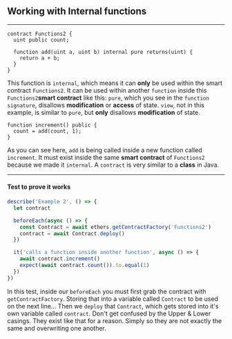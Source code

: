 ## Working with Internal functions

---

```solidity
contract Functions2 {
  uint public count;

  function add(uint a, uint b) internal pure returns(uint) {
    return a + b;
  }
}
```

This function is `internal`, which means it can **only** be used within the smart contract `Functions2`.
It can be used within another `function` inside this `Functions2`**smart contract** like this:
`pure`, which you see in the `function signature`, disallows **modification** or **access** of state.
`view`, not in this example, is similar to `pure`, but **only** disallows **modification** of state.

```solidity
function increment() public {
  count = add(count, 1);
}
```

As you can see here, `add` is being called inside a new function called `increment`.
It must exist inside the same **smart contract** of `Functions2` because we made it `internal`.
A `contract` is very similar to a **class** in Java.

---

#### Test to prove it works

```javascript
describe('Example 2', () => {
  let contract

  beforeEach(async () => {
    const Contract = await ethers.getContractFactory('Functions2')
    contract = await Contract.deploy()
  })

  it('calls a function inside another function', async () => {
    await contract.increment()
    expect(await contract.count()).to.equal(1)
  })
})
```

In this test, inside our `beforeEach` you must first grab the contract with `getContractFactory`.
Storing that into a variable called `Contract` to be used on the next line...
Then we `deploy` that `Contract`, which gets stored into it's own variable called `contract`.
Don't get confused by the Upper & Lower casings. They exist like that for a reason.
Simply so they are not exactly the same and overwriting one another.
